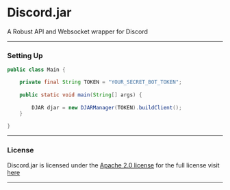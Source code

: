 # Discord.jar

A Robust API and Websocket wrapper for Discord

---

### Setting Up
```java
public class Main {

    private final String TOKEN = "YOUR_SECRET_BOT_TOKEN";
    
    public static void main(String[] args) {
        
        DJAR djar = new DJARManager(TOKEN).buildClient();
    }

}
```

---


### License
Discord.jar is licensed under the [Apache 2.0 license](https://www.apache.org/licenses/LICENSE-2.0) for the full license visit [here](https://github.com/discordjar/Discord.jar/blob/master/LICENSE)

---